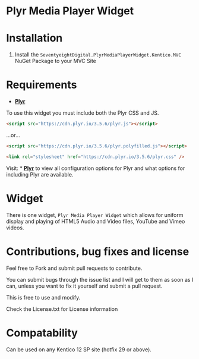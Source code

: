 # Plyr Media Player Widget

# Installation

1. Install the `SeventyeightDigital.PlyrMediaPlayerWidget.Kentico.MVC` NuGet Package to your MVC Site

# Requirements

* **[Plyr](https://plyr.io/)**

To use this widget you must include both the Plyr CSS and JS.

```html
<script src="https://cdn.plyr.io/3.5.6/plyr.js"></script>
```

...or...

```html
<script src="https://cdn.plyr.io/3.5.6/plyr.polyfilled.js"></script>
```

```html
<link rel="stylesheet" href="https://cdn.plyr.io/3.5.6/plyr.css" />
```

Visit: * **[Plyr](https://github.com/sampotts/plyr)** to view all configuration options for Plyr and what options for including Plyr are available.

# Widget

There is one widget, `Plyr Media Player Widget` which allows for uniform display and playing of HTML5 Audio and Video files, YouTube and Vimeo videos.

# Contributions, bug fixes and license

Feel free to Fork and submit pull requests to contribute.

You can submit bugs through the issue list and I will get to them as soon as I can, unless you want to fix it yourself and submit a pull request.

This is free to use and modify.

Check the License.txt for License information

# Compatability

Can be used on any Kentico 12 SP site (hotfix 29 or above).
